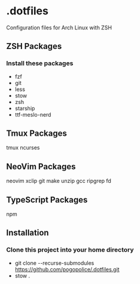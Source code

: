# .dotfiles
Configuration files for Arch Linux with ZSH

## ZSH Packages
### Install these packages
- fzf
- git
- less
- stow
- zsh
- starship
- ttf-meslo-nerd

## Tmux Packages
tmux
ncurses

## NeoVim Packages
neovim
xclip
git
make
unzip
gcc
ripgrep
fd

## TypeScript Packages
npm

## Installation
### Clone this project into your home directory
- git clone --recurse-submodules https://github.com/pogopolice/.dotfiles.git
- stow .

